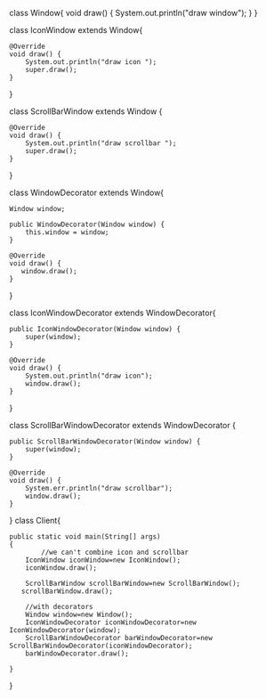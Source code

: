 class Window{
    void draw()
    {
        System.out.println("draw window");
    }
}

class IconWindow extends Window{

    @Override
    void draw() {
        System.out.println("draw icon ");
        super.draw();
    }
 
}



class ScrollBarWindow extends Window
{

    @Override
    void draw() {
        System.out.println("draw scrollbar ");
        super.draw();
    }
 
}

class WindowDecorator extends Window{
    
    Window window;

    public WindowDecorator(Window window) {
        this.window = window;
    }

    @Override
    void draw() {
       window.draw();
    }
    
    
    
}

class IconWindowDecorator extends WindowDecorator{
    
    public IconWindowDecorator(Window window) {
        super(window);
    }

    @Override
    void draw() {
        System.out.println("draw icon");
        window.draw();
    }
    
    
}

class ScrollBarWindowDecorator extends WindowDecorator
{
    
    public ScrollBarWindowDecorator(Window window) {
        super(window);
    }

    @Override
    void draw() {
        System.err.println("draw scrollbar");
        window.draw();
    }
    
    
    
}
class Client{
    
    public static void main(String[] args) 
    {
            //we can't combine icon and scrollbar
        IconWindow iconWindow=new IconWindow();
        iconWindow.draw();
        
        ScrollBarWindow scrollBarWindow=new ScrollBarWindow();
       scrollBarWindow.draw();
        
        //with decorators
        Window window=new Window();
        IconWindowDecorator iconWindowDecorator=new IconWindowDecorator(window);
        ScrollBarWindowDecorator barWindowDecorator=new ScrollBarWindowDecorator(iconWindowDecorator);
        barWindowDecorator.draw();
        
    }
}
